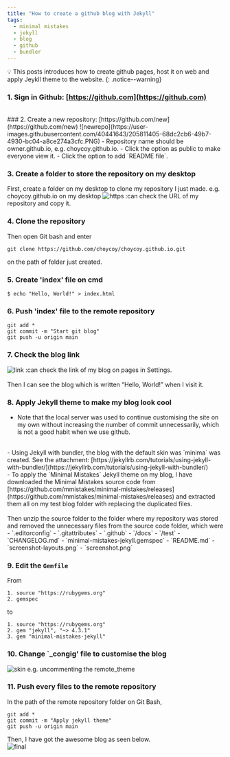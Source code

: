 ```yaml
---
title: "How to create a github blog with Jekyll"
tags:
  - minimal mistakes
  - jekyll
  - blog
  - github
  - bundler
---
```


💡 This posts introduces how to create github pages, host it on web and apply Jeykll theme to the website. 
{: .notice--warning}

### 1. Sign in Github: [https://github.com](https://github.com)
<br>
### 2. Create a new repository: [https://github.com/new](https://github.com/new)
![newrepo](https://user-images.githubusercontent.com/40441643/205811405-68dc2cb6-49b7-4930-bc04-a8ce274a3cfc.PNG)
- Repository name should be owner.github.io, e.g. choycoy.github.io.
- Click the option as public to make everyone view it.
- Click the option to add `README file`.

### 3. Create a folder to store the repository on my desktop
First, create a folder on my desktop to clone my repository I just made.
e.g. choycoy.github.io on my desktop
![https](https://user-images.githubusercontent.com/119985540/206070954-7db9cf5e-2782-4c4d-8ad8-60b0fb9144e9.PNG)
:can check the URL of my repository and copy it.

### 4. Clone the repository
Then open Git bash and enter 
```
git clone https://github.com/choycoy/choycoy.github.io.git 
```
on the path of folder just created.

### 5. Create 'index' file on cmd
```
$ echo "Hello, World!" > index.html
```

### 6. Push 'index' file to the remote repository
```
git add *
git commit -m "Start git blog"
git push -u origin main
```
### 7. Check the blog link
![link](https://user-images.githubusercontent.com/40441643/205815518-e4bd54da-b8ac-4df1-b6a5-979a6a5d3a59.PNG)
:can check the link of my blog on pages in Settings.
<br>
<br>
Then I can see the blog which is written “Hello, World!” when I visit it.

### 8. Apply Jekyll theme to make my blog look cool
- Note that the local server was used to continue customising the site on my own without increasing the number of commit unnecessarily, which is not a good habit when we use github.
<br>
- Using Jekyll with bundler, the blog with the default skin was `minima` was created. See the attachment: [https://jekyllrb.com/tutorials/using-jekyll-with-bundler/](https://jekyllrb.com/tutorials/using-jekyll-with-bundler/)
<br>
- To apply the `Minimal Mistakes` Jekyll theme on my blog, I have downloaded the Minimal Mistakes source code from [https://github.com/mmistakes/minimal-mistakes/releases](https://github.com/mmistakes/minimal-mistakes/releases) and extracted them all on my test blog folder with replacing the duplicated files. 
<br>
<br>
Then unzip the source folder to the folder where my repository was stored and removed the unnecessary files from the source code folder, which were
- `.editorconfig`
- `.gitattributes`
- `.github`
- `/docs`
- `/test`
- `CHANGELOG.md`
- `minimal-mistakes-jekyll.gemspec`
- `README.md`
- `screenshot-layouts.png`
- `screenshot.png`

### 9. Edit the `Gemfile`
From
```
1. source "https://rubygems.org"
2. gemspec
```
to
```
1. source "https://rubygems.org"
2. gem "jekyll", "~> 4.3.1"
3. gem "minimal-mistakes-jekyll"
```
### 10. Change `_congig' file to customise the blog
![skin](https://user-images.githubusercontent.com/40441643/206083427-e10ecadc-b5c8-4938-a929-f0cc77be23e6.PNG)
e.g. uncommenting the remote_theme

### 11. Push every files to the remote repository
In the path of the remote repository folder on Git Bash,
```
git add *
git commit -m "Apply jekyll theme"
git push -u origin main
```
Then, I have got the awesome blog as seen below.
<br>
![final](https://user-images.githubusercontent.com/40441643/205818355-3213c27f-dbdc-4d54-85e8-062422a3351c.PNG)

